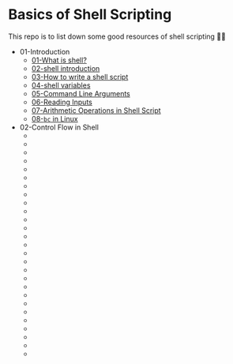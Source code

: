 # Basics of Shell Scripting

This repo is to list down some good resources of shell scripting 💪🏻

* 01-Introduction
    * [01-What is shell?](https://www.tutorialspoint.com/what-is-shell-script)
    * [02-shell introduction](https://www.geeksforgeeks.org/introduction-linux-shell-shell-scripting/)
    * [03-How to write a shell script](https://www.guru99.com/introduction-to-shell-scripting.html)
    * [04-shell variables](https://www.geeksforgeeks.org/shell-scripting-shell-variables/)
    * [05-Command Line Arguments](https://www.digitalocean.com/community/tutorials/read-command-line-arguments-in-shell-scripts)
    * [06-Reading Inputs](https://www.geeksforgeeks.org/bash-script-read-user-input/)
    * [07-Arithmetic Operations in Shell Script](https://www.geeksforgeeks.org/bash-script-arithmetic-operators/)
    * [08-`bc` in Linux](https://opensource.com/article/20/7/bc-math)
* 02-Control Flow in Shell    
    * []()
    * []()
    * []()
    * []()
    * []()
    * []()
    * []()
    * []()
    * []()
    * []()
    * []()
    * []()
    * []()
    * []()
    * []()
    * []()
    * []()
    * []()
    * []()
    * []()
    * []()
    * []()
    * []()
    * []()
    * []()
    * []()
    * []()
